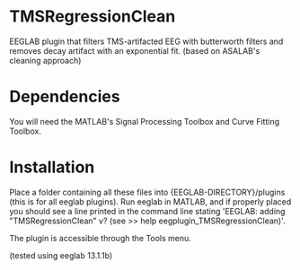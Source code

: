 TMSRegressionClean
==================
EEGLAB plugin that filters TMS-artifacted EEG with butterworth filters and removes decay artifact with an exponential fit. (based on ASALAB's cleaning approach)

Dependencies
============
You will need the MATLAB's Signal Processing Toolbox and Curve Fitting Toolbox.

Installation
============
Place a folder containing all these files into {EEGLAB-DIRECTORY}/plugins (this is for all eeglab plugins). Run eeglab in MATLAB, and if properly placed you should see a line printed in the command line stating 'EEGLAB: adding "TMSRegressionClean" v? (see >> help eegplugin_TMSRegressionClean)'.

The plugin is accessible through the Tools menu.


(tested using eeglab 13.1.1b)
